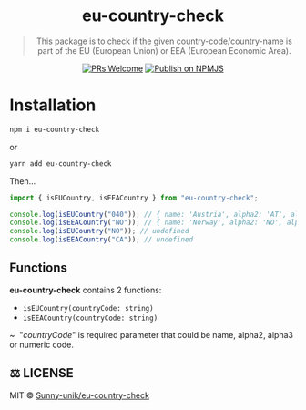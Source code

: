 <div align="center">
  
# eu-country-check

> This package is to check if the given country-code/country-name is part of the EU (European Union) or EEA (European Economic Area).

[![PRs Welcome](https://img.shields.io/badge/PRs-welcome-brightgreen.svg?style=flat-square)](https://github.com/Sunny-unik/eu-country-check)
[![Publish on NPMJS](https://github.com/Sunny-unik/eu-country-check/actions/workflows/publish-on-npmjs.yml/badge.svg)](https://github.com/Sunny-unik/eu-country-check/actions/workflows/publish-on-npmjs.yml)

</div>

# Installation

```bash
npm i eu-country-check
```

or

```bash
yarn add eu-country-check
```

Then...

```typescript
import { isEUCountry, isEEACountry } from "eu-country-check";

console.log(isEUCountry("040")); // { name: 'Austria', alpha2: 'AT', alpha3: 'AUT', numeric: '040' }
console.log(isEEACountry("NO")); // { name: 'Norway', alpha2: 'NO', alpha3: 'NOR', numeric: '578' }
console.log(isEUCountry("NO")); // undefined
console.log(isEEACountry("CA")); // undefined
```

## Functions

**eu-country-check** contains 2 functions:

- `isEUCountry(countryCode: string)`
- `isEEACountry(countryCode: string)`

~ &nbsp;"_countryCode_" is required parameter that could be name, alpha2, alpha3 or numeric code.

## ⚖️ LICENSE

MIT © [Sunny-unik/eu-country-check](LICENSE)
